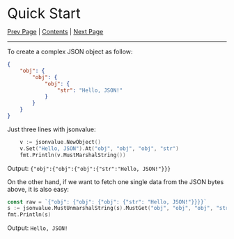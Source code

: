 <font size=6>Quick Start</font>

[Prev Page](./01_introduction.md) | [Contents](./README.md) | [Next Page](./03_set.md)

---

To create a complex JSON object as follow:

```json
{
	"obj": {
		"obj": {
			"obj": {
				"str": "Hello, JSON!"
			}
		}
	}
}
```

Just three lines with jsonvalue:

```go
	v := jsonvalue.NewObject()
	v.Set("Hello, JSON").At("obj", "obj", "obj", "str")
	fmt.Println(v.MustMarshalString())
```

Output: `{"obj":{"obj":{"obj":{"str":"Hello, JSON!"}}}`

On the other hand, if we want to fetch one single data from the JSON bytes above, it is also easy:

```go
const raw = `{"obj": {"obj": {"obj": {"str": "Hello, JSON!"}}}}`
s := jsonvalue.MustUnmarshalString(s).MustGet("obj", "obj", "obj", "str").String()
fmt.Println(s)
```

Output: `Hello, JSON!`


